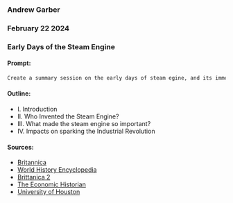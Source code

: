 ### Andrew Garber
### February 22 2024
### Early Days of the Steam Engine

#### Prompt:
```markdown
Create a summary session on the early days of steam egine, and its immediate impacts on the industrial landscape of the 18th and early 19th centuries.
```

#### Outline:
 - I. Introduction
 - II. Who Invented the Steam Engine?
 - III. What made the steam engine so important?
 - IV. Impacts on sparking the Industrial Revolution


#### Sources:
 - [Britannica](https://www.britannica.com/technology/history-of-technology/Steam-locomotive)
 - [World History Encyclopedia](https://www.worldhistory.org/article/2166/the-steam-engine-in-the-british-industrial-revolut/)
 - [Brittanica 2](https://www.britannica.com/technology/steam-engine)
 - [The Economic Historian](https://economic-historian.com/2022/01/steam-engine/)
 - [University of Houston](https://engines.egr.uh.edu/cdlist/rainsteamspeed/8)